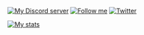 [![My Discord server](https://img.shields.io/discord/682364074905960509)](https://discord.com/invite/tV22Kvj)
[![Follow me](https://img.shields.io/github/followers/NMW03?style=flat)](https://github.com/NMW03)
[![Twitter](https://img.shields.io/twitter/follow/nmw03_?style=social)](https://twitter.com/nmw03_)


[![My stats](https://github-readme-stats.vercel.app/api?username=NMW03&theme=onedark)](https://github.com/anuraghazra/github-readme-stats)

<!--
**NMW03/NMW03** is a ✨ _special_ ✨ repository because its `README.md` (this file) appears on your GitHub profile.

Here are some ideas to get you started:

- 🔭 I’m currently working on ...
- 🌱 I’m currently learning ...
- 👯 I’m looking to collaborate on ...
- 🤔 I’m looking for help with ...
- 💬 Ask me about ...
- 📫 How to reach me: ...
- 😄 Pronouns: ...
- ⚡ Fun fact: ...
-->

